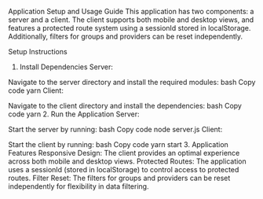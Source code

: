 Application Setup and Usage Guide
This application has two components: a server and a client. The client supports both mobile and desktop views, and features a protected route system using a sessionId stored in localStorage. Additionally, filters for groups and providers can be reset independently.

Setup Instructions
1. Install Dependencies
Server:

Navigate to the server directory and install the required modules:
bash
Copy code
yarn
Client:

Navigate to the client directory and install the dependencies:
bash
Copy code
yarn
2. Run the Application
Server:

Start the server by running:
bash
Copy code
node server.js
Client:

Start the client by running:
bash
Copy code
yarn start
3. Application Features
Responsive Design: The client provides an optimal experience across both mobile and desktop views.
Protected Routes: The application uses a sessionId (stored in localStorage) to control access to protected routes.
Filter Reset: The filters for groups and providers can be reset independently for flexibility in data filtering.
